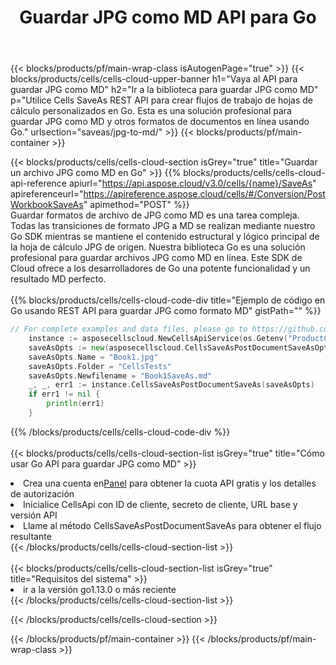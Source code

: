 ﻿---
title:  Guardar JPG como MD API para Go
description:  API y SDK en la nube para Microsoft Excel y OpenOffice Calc. Convierta la hoja de cálculo a otro archivo de formato.
url: /es/go/saveas/jpg-to-md/
---
{{< blocks/products/pf/main-wrap-class isAutogenPage="true" >}}
{{< blocks/products/cells/cells-cloud-upper-banner h1="Vaya al API para guardar JPG como MD" h2="Ir a la biblioteca para guardar JPG como MD" p="Utilice Cells SaveAs REST API para crear flujos de trabajo de hojas de cálculo personalizados en Go. Esta es una solución profesional para guardar JPG como MD y otros formatos de documentos en línea usando Go." urlsection="saveas/jpg-to-md/" >}}
{{< blocks/products/pf/main-container >}}

{{< blocks/products/cells/cells-cloud-section isGrey="true" title="Guardar un archivo JPG como MD en Go" >}}
{{% blocks/products/cells/cells-cloud-api-reference apiurl="https://api.aspose.cloud/v3.0/cells/{name}/SaveAs" apireferenceurl="https://apireference.aspose.cloud/cells/#/Conversion/PostWorkbookSaveAs" apimethod="POST" %}}
<br/>
Guardar formatos de archivo de JPG como MD es una tarea compleja. Todas las transiciones de formato JPG a MD se realizan mediante nuestro Go SDK mientras se mantiene el contenido estructural y lógico principal de la hoja de cálculo JPG de origen. Nuestra biblioteca Go es una solución profesional para guardar archivos JPG como MD en línea. Este SDK de Cloud ofrece a los desarrolladores de Go una potente funcionalidad y un resultado MD perfecto.
<br/>
<br/>
{{% blocks/products/cells/cells-cloud-code-div title="Ejemplo de código en Go usando REST API para guardar JPG como formato MD" gistPath="" %}}
  
```go
// For complete examples and data files, please go to https://github.com/aspose-cells-cloud/aspose-cells-cloud-go/
    instance := asposecellscloud.NewCellsApiService(os.Getenv("ProductClientId"), os.Getenv("ProductClientSecret"))
    saveAsOpts := new(asposecellscloud.CellsSaveAsPostDocumentSaveAsOpts)
    saveAsOpts.Name = "Book1.jpg"
    saveAsOpts.Folder = "CellsTests"
    saveAsOpts.Newfilename = "Book1SaveAs.md"
    _, _, err1 := instance.CellsSaveAsPostDocumentSaveAs(saveAsOpts)
    if err1 != nil {
	    println(err1)
    }
```
  
{{% /blocks/products/cells/cells-cloud-code-div %}}
<br/>
<br/>
{{< blocks/products/cells/cells-cloud-section-list isGrey="true" title="Cómo usar Go API para guardar JPG como MD" >}}
<li> Crea una cuenta en<a href="https://dashboard.aspose.cloud/">Panel</a> para obtener la cuota API gratis y los detalles de autorización</li>
<li>Inicialice CellsApi con ID de cliente, secreto de cliente, URL base y versión API</li>
<li>Llame al método CellsSaveAsPostDocumentSaveAs para obtener el flujo resultante</li>
{{< /blocks/products/cells/cells-cloud-section-list >}}
<br/>
<br/>
{{< blocks/products/cells/cells-cloud-section-list isGrey="true" title="Requisitos del sistema" >}}
<li>ir a la versión go1.13.0 o más reciente</li>
{{< /blocks/products/cells/cells-cloud-section-list >}}

{{< /blocks/products/cells/cells-cloud-section >}}

{{< /blocks/products/pf/main-container >}}
{{< /blocks/products/pf/main-wrap-class >}}
